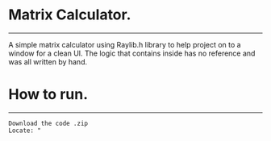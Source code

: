 # Matrix Calculator.
----
A simple matrix calculator using Raylib.h library to help project on to a window for a clean UI. The logic that contains inside has no reference and was all written by hand. 

# How to run. 
----
    Download the code .zip 
    Locate: "
